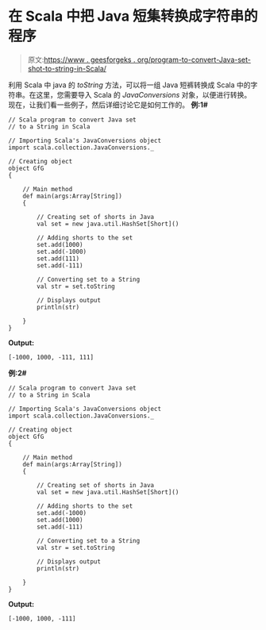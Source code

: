# 在 Scala 中把 Java 短集转换成字符串的程序

> 原文:[https://www . geesforgeks . org/program-to-convert-Java-set-shot-to-string-in-Scala/](https://www.geeksforgeeks.org/program-to-convert-java-set-of-shorts-to-a-string-in-scala/)

利用 Scala 中 java 的 *toString* 方法，可以将一组 Java 短裤转换成 Scala 中的字符串。在这里，您需要导入 Scala 的 *JavaConversions* 对象，以便进行转换。
现在，让我们看一些例子，然后详细讨论它是如何工作的。
**例:1#**

```
// Scala program to convert Java set 
// to a String in Scala

// Importing Scala's JavaConversions object
import scala.collection.JavaConversions._

// Creating object
object GfG
{ 

    // Main method
    def main(args:Array[String])
    {

        // Creating set of shorts in Java
        val set = new java.util.HashSet[Short]()

        // Adding shorts to the set
        set.add(1000)
        set.add(-1000)
        set.add(111)
        set.add(-111)

        // Converting set to a String
        val str = set.toString

        // Displays output
        println(str)

    }
}
```

**Output:**

```
[-1000, 1000, -111, 111]

```

**例:2#**

```
// Scala program to convert Java set 
// to a String in Scala

// Importing Scala's JavaConversions object
import scala.collection.JavaConversions._

// Creating object
object GfG
{ 

    // Main method
    def main(args:Array[String])
    {

        // Creating set of shorts in Java
        val set = new java.util.HashSet[Short]()

        // Adding shorts to the set
        set.add(-1000)
        set.add(1000)
        set.add(-111)

        // Converting set to a String
        val str = set.toString

        // Displays output
        println(str)

    }
}
```

**Output:**

```
[-1000, 1000, -111]

```